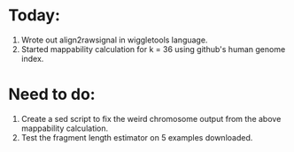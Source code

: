 # Today:

1. Wrote out align2rawsignal in wiggletools language.
2. Started mappability calculation for k = 36 using github's human genome index.

# Need to do:
1. Create a sed script to fix the weird chromosome output from the above mappability calculation.
2. Test the fragment length estimator on 5 examples downloaded.
